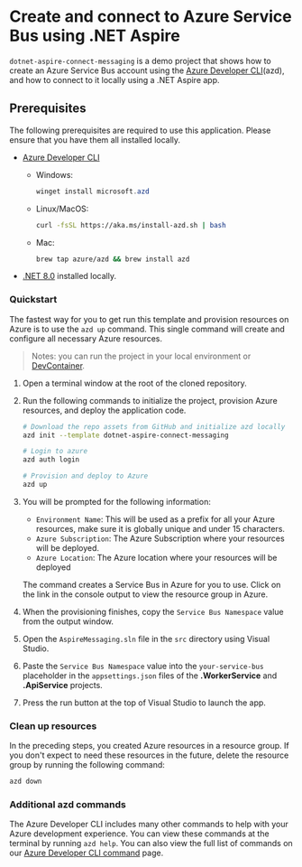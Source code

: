 # Create and connect to Azure Service Bus using .NET Aspire

`dotnet-aspire-connect-messaging` is a demo project that shows how to create an Azure Service Bus account using the [Azure Developer CLI](https://learn.microsoft.com/en-us/azure/developer/azure-developer-cli/overview)(azd), and how to connect to it locally using a .NET Aspire app.

## Prerequisites

The following prerequisites are required to use this application.  Please ensure that you have them all installed locally.

- [Azure Developer CLI](https://aka.ms/azure-dev/install)
  - Windows:

    ```powershell
    winget install microsoft.azd
    ```

  - Linux/MacOS:

    ```bash
    curl -fsSL https://aka.ms/install-azd.sh | bash 
    ```

  - Mac:
  
      ```bash
      brew tap azure/azd && brew install azd
      ```
- [.NET 8.0](https://dotnet.microsoft.com/download/dotnet) installed locally.

### Quickstart

The fastest way for you to get run this template and provision resources on Azure is to use the `azd up` command. This single command will create and configure all necessary Azure resources.

> Notes: you can run the project in your local environment or [DevContainer](https://code.visualstudio.com/docs/devcontainers/containers).

1. Open a terminal window at the root of the cloned repository.

1. Run the following commands to initialize the project, provision Azure resources, and deploy the application code.

    ```bash
    # Download the repo assets from GitHub and initialize azd locally
    azd init --template dotnet-aspire-connect-messaging
    
    # Login to azure
    azd auth login
    
    # Provision and deploy to Azure
    azd up
    ```

1. You will be prompted for the following information:

    - `Environment Name`: This will be used as a prefix for all your Azure resources, make sure it is globally unique and under 15 characters.
    - `Azure Subscription`: The Azure Subscription where your resources will be deployed.
    - `Azure Location`: The Azure location where your resources will be deployed

    The command creates a Service Bus in Azure for you to use. Click on the link in the console output to view the resource group in Azure.

1. When the provisioning finishes, copy the `Service Bus Namespace` value from the output window.

1. Open the `AspireMessaging.sln` file in the `src` directory using Visual Studio.

1. Paste the `Service Bus Namespace` value into the `your-service-bus` placeholder in the  `appsettings.json` files of the **.WorkerService** and **.ApiService** projects.

1. Press the run button at the top of Visual Studio to launch the app.

### Clean up resources

In the preceding steps, you created Azure resources in a resource group. If you don't expect to need these resources in the future, delete the resource group by running the following command:

```bash
azd down
```

### Additional azd commands

The Azure Developer CLI includes many other commands to help with your Azure development experience. You can view these commands at the terminal by running `azd help`. You can also view the full list of commands on our [Azure Developer CLI command](https://aka.ms/azure-dev/ref) page.